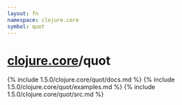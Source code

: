 ```yaml
---
layout: fn
namespace: clojure.core
symbol: quot
---
```


# [clojure.core](../)/quot

{% include 1.5.0/clojure.core/quot/docs.md %}
{% include 1.5.0/clojure.core/quot/examples.md %}
{% include 1.5.0/clojure.core/quot/src.md %}

